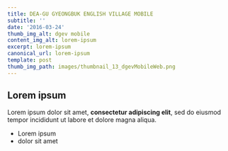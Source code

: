 ```yaml
---
title: DEA-GU GYEONGBUK ENGLISH VILLAGE MOBILE
subtitle: ''
date: '2016-03-24'
thumb_img_alt: dgev mobile
content_img_alt: lorem-ipsum
excerpt: lorem-ipsum
canonical_url: lorem-ipsum
template: post
thumb_img_path: images/thumbnail_13_dgevMobileWeb.png
---
```

## Lorem ipsum

Lorem ipsum dolor sit amet, **consectetur adipiscing elit**, sed do eiusmod tempor incididunt ut labore et dolore magna aliqua.

- Lorem ipsum
- dolor sit amet